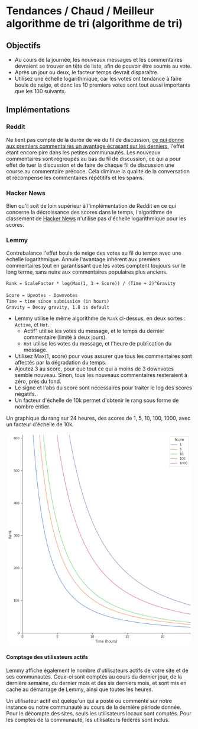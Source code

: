 # Tendances / Chaud / Meilleur algorithme de tri (algorithme de tri)

## Objectifs

- Au cours de la journée, les nouveaux messages et les commentaires devraient se trouver en tête de liste, afin de pouvoir être soumis au vote.
- Après un jour ou deux, le facteur temps devrait disparaître.
- Utilisez une échelle logarithmique, car les votes ont tendance à faire boule de neige, et donc les 10 premiers votes sont tout aussi importants que les 100 suivants.

## Implémentations

### Reddit

Ne tient pas compte de la durée de vie du fil de discussion, [ce qui donne aux premiers commentaires un avantage écrasant sur les derniers](https://minimaxir.com/2016/11/first-comment/), l'effet étant encore pire dans les petites communautés. Les nouveaux commentaires sont regroupés au bas du fil de discussion, ce qui a pour effet de tuer la discussion et de faire de chaque fil de discussion une course au commentaire précoce.  Cela diminue la qualité de la conversation et récompense les commentaires répétitifs et les spams.

### Hacker News

Bien qu'il soit de loin supérieur à l'implémentation de Reddit en ce qui concerne la décroissance des scores dans le temps, l'algorithme de classement de [Hacker News](https://medium.com/hacking-and-gonzo/how-hacker-news-ranking-algorithm-works-1d9b0cf2c08d) n'utilise pas d'échelle logarithmique pour les scores.

### Lemmy

Contrebalance l'effet boule de neige des votes au fil du temps avec une échelle logarithmique. Annule l'avantage inhérent aux premiers commentaires tout en garantissant que les votes comptent toujours sur le long terme, sans nuire aux commentaires populaires plus anciens.

```
Rank = ScaleFactor * log(Max(1, 3 + Score)) / (Time + 2)^Gravity

Score = Upvotes - Downvotes
Time = time since submission (in hours)
Gravity = Decay gravity, 1.8 is default
```
- Lemmy utilise le même algorithme de `Rank` ci-dessus, en deux sortes : `Active`, et `Hot`.
  - Actif" utilise les votes du message, et le temps du dernier commentaire (limité à deux jours).
  - `Hot` utilise les votes du message, et l'heure de publication du message.
- Utilisez Max(1, score) pour vous assurer que tous les commentaires sont affectés par la dégradation du temps.
- Ajoutez 3 au score, pour que tout ce qui a moins de 3 downvotes semble nouveau. Sinon, tous les nouveaux commentaires resteraient à zéro, près du fond.
- Le signe et l'abs du score sont nécessaires pour traiter le log des scores négatifs.
- Un facteur d'échelle de 10k permet d'obtenir le rang sous forme de nombre entier.

Un graphique du rang sur 24 heures, des scores de 1, 5, 10, 100, 1000, avec un facteur d'échelle de 10k.

![](rank_algorithm.png)

#### Comptage des utilisateurs actifs

Lemmy affiche également le nombre d'utilisateurs actifs de votre site et de ses communautés. Ceux-ci sont comptés au cours du dernier jour, de la dernière semaine, du dernier mois et des six derniers mois, et sont mis en cache au démarrage de Lemmy, ainsi que toutes les heures.

Un utilisateur actif est quelqu'un qui a posté ou commenté sur notre instance ou notre communauté au cours de la dernière période donnée. Pour le décompte des sites, seuls les utilisateurs locaux sont comptés. Pour les comptes de la communauté, les utilisateurs fédérés sont inclus.
